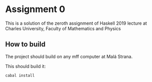 # Assignment 0

This is a solution of the zeroth assignment of Haskell 2019 lecture at Charles University, Faculty of Mathematics and Physics

## How to build

The project should build on any mff computer at Malá Strana.

This should build it:

```bash
cabal install
```
